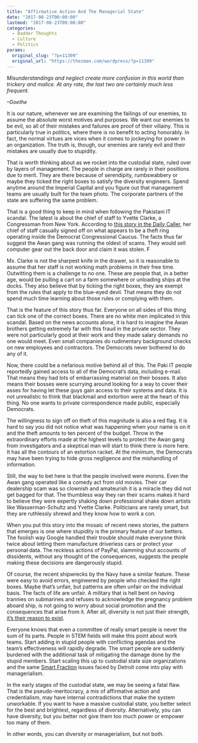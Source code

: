 ```yaml
---
title: "Affirmative Action And The Managerial State"
date: "2017-08-23T00:00:00"
lastmod: "2017-08-23T00:00:00"
categories:
  - Badder Thoughts
  - Culture
  - Politics
params:
  original_slug: "?p=11309"
  original_url: "https://thezman.com/wordpress/?p=11309"
---
```


*Misunderstandings and neglect create more confusion in this world than
trickery and malice. At any rate, the last two are certainly much less
frequent.*

*–Goethe*

It is our nature, whenever we are examining the failings of our enemies,
to assume the absolute worst motives and purposes. We want our enemies
to be evil, so all of their mistakes and failures are proof of their
villainy. This is particularly true in politics, where there is no
benefit to acting honorably. In fact, the normal virtues are vices when
it comes to jockeying for power in an organization. The truth is,
though, our enemies are rarely evil and their mistakes are usually due
to stupidity.

That is worth thinking about as we rocket into the custodial state,
ruled over by layers of management. The people in charge are rarely in
their positions due to merit. They are there because of serendipity,
rumbswabbery or maybe they ticked the right boxes to satisfy the
diversity engineers. Spend anytime around the Imperial Capital and you
figure out that management teams are usually built for the team photo.
The corporate partners of the state are suffering the same problem.

That is a good thing to keep in mind when following the Pakistani IT
scandal. The latest is about the chief of staff to Yvette Clarke, a
Congressman from New York. According to [this story in the Daily
Caller](http://dailycaller.com/2017/08/20/democrats-office-approved-120k-write-off-linked-to-awan-brothers/?utm_campaign=atdailycaller),
her chief of staff casually signed off on what appears to be a theft
ring operating inside the Democrat Congressional Caucus. The facts thus
far suggest the Awan gang was running the oldest of scams. They would
sell computer gear out the back door and claim it was stolen. F

Mx. Clarke is not the sharpest knife in the drawer, so it is reasonable
to assume that her staff is not working math problems in their free
time. Outwitting them is a challenge to no one. These are people that,
in a better age, would be pulling a cart on a farm somewhere or
unloading ships at the docks. They also believe that by ticking the
right boxes, they are exempt from the rules that apply to the blue-eyed
devil. That means they do not spend much time learning about those rules
or complying with them.

That is the feature of this story thus far. Everyone on all sides of
this thing can tick one of the correct boxes. There are no white men
implicated in this scandal. Based on the news accounts alone, it is hard
to imagine the Awan brothers getting extremely far with this fraud in
the private sector. They were not particularly good at their work and
they made salary demands no one would meet. Even small companies do
rudimentary background checks on new employees and contractors. The
Democrats never bothered to do any of it.

Now, there could be a nefarious motive behind all of this. The Paki IT
people reportedly gained access to all of the Democrat’s data, including
e-mail. That means they had lots of embarrassing material on their
bosses. It also means their bosses were scurrying around looking for a
way to cover their asses for having let these guys gain access to their
systems and data. It is not unrealistic to think that blackmail and
extortion were at the heart of this thing. No one wants to private
correspondence made public, especially Democrats.

The willingness to sign off on theft of this magnitude is also a red
flag. It is hard to say you did not notice what was happening when your
name is on it and the theft amounts to ten percent of the budget. Throw
in the extraordinary efforts made at the highest levels to protect the
Awan gang from investigators and a skeptical man will start to think
there is more here. It has all the contours of an extortion racket. At
the minimum, the Democrats may have been trying to hide gross negligence
and the mishandling of information.

Still, the way to bet here is that the people involved were morons. Even
the Awan gang operated like a comedy act from old movies. Their car
dealership scam was so clownish and amateurish it is a miracle they did
not get bagged for that. The thumbless way they ran their scams makes it
hard to believe they were expertly shaking down professional shake down
artists like Wasserman-Schultz and Yvette Clarke. Politicians are rarely
smart, but they are ruthlessly shrewd and they know how to work a con.

When you put this story into the mosaic of recent news stories, the
pattern that emerges is one where stupidity is the primary feature of
our betters. The foolish way Google handled their trouble should make
everyone think twice about letting them manufacture driverless cars or
protect your personal data. The reckless actions of PayPal, slamming
shut accounts of dissidents, without any thought of the consequences,
suggests the people making these decisions are dangerously stupid.

Of course, the recent shipwrecks by the Navy have a similar feature.
These were easy to avoid errors, engineered by people who checked the
right boxes. Maybe that’s unfair, but patterns are often unfair on the
individual basis. The facts of life are unfair. A military that is hell
bent on having trannies on submarines and refuses to acknowledge the
pregnancy problem aboard ship, is not going to worry about social
promotion and the consequences that arise from it. After all, diversity
is not just their strength, [it’s their reason to
exist](http://blogs.reuters.com/talesfromthetrail/2009/11/08/general-casey-diversity-shouldnt-be-casualty-of-fort-hood/).

Everyone knows that even a committee of really smart people is never the
sum of its parts. People in STEM fields will make this point about work
teams. Start adding in stupid people with conflicting agendas and the
team’s effectiveness will rapidly degrade. The smart people are suddenly
burdened with the additional task of mitigating the damage done by the
stupid members. Start scaling this up to custodial state size
organizations and the same [Smart
Fraction](http://www.lagriffedulion.f2s.com/sft.htm) issues faced by
Detroit come into play with managerialism.

In the early stages of the custodial state, we may be seeing a fatal
flaw. That is the pseudo-meritocracy, a mix of affirmative action and
credentialism, may have internal contradictions that make the system
unworkable. If you want to have a massive custodial state, you better
select for the best and brightest, regardless of diversity.
Alternatively, you can have diversity, but you better not give them too
much power or empower too many of them.

In other words, you can diversity or managerialism, but not both.
